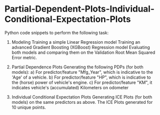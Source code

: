# Partial-Dependent-Plots-Individual-Conditional-Expectation-Plots

Python code snippets to perform the following task:

1. Modeling
Training a simple Linear Regression model
Training an advanced Gradient Boosting (XGBoost) Regression model
Evaluating both models and comparing them on the Validation Root Mean Squared Error metric.

2. Partial Dependence Plots
Generating the following PDPs (for both models):
a) For predictor/feature "Mfg_Year", which is indicative to the 'Age' of a vehicle.
b) For predictor/feature "HP", which is indicative to the (horse) power of vehicle's engine. 
c) For predictor/feature "KM", it indicates vehicle's (accumulated) Kilometers on odometer

3. Individual Conditional Expectation Plots
Generating ICE Plots (for both models) on the same predictors as above. The ICE Plots generated for 10 unique points.

